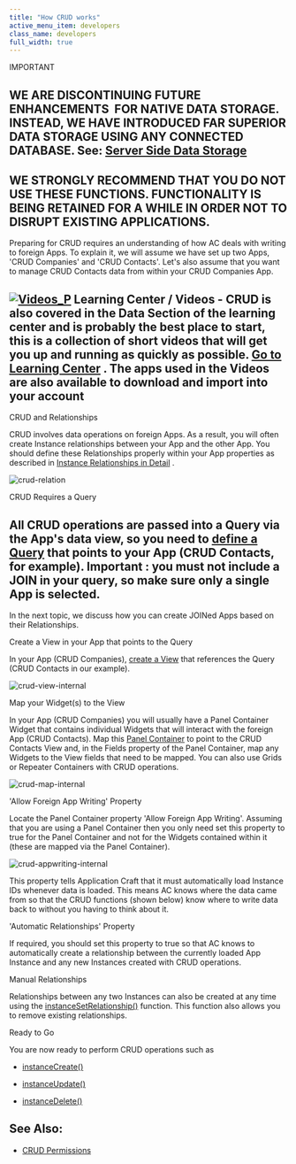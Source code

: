```yaml
---
title: "How CRUD works"
active_menu_item: developers
class_name: developers
full_width: true
---
```



IMPORTANT

## WE ARE DISCONTINUING FUTURE ENHANCEMENTS  FOR NATIVE DATA STORAGE. INSTEAD, WE HAVE INTRODUCED FAR SUPERIOR DATA STORAGE USING ANY CONNECTED DATABASE. See: [Server Side Data Storage](../../../../../data-storage/server-side-data-storage/index)

## WE STRONGLY RECOMMEND THAT YOU DO NOT USE THESE FUNCTIONS. FUNCTIONALITY IS BEING RETAINED FOR A WHILE IN ORDER NOT TO DISRUPT EXISTING APPLICATIONS.

Preparing for CRUD requires an understanding of how AC deals with writing to foreign Apps. To explain it, we will assume we have set up two Apps, 'CRUD Companies' and 'CRUD Contacts'. Let's also assume that you want to manage CRUD Contacts data from within your CRUD Companies App.

## [![Videos\_P](/img/docs/videos_p.png)](http://www.applicationcraft.com/learning-center#DataStorage) Learning Center / Videos - CRUD is also covered in the Data Section of the learning center and is probably the best place to start, this is a collection of short videos that will get you up and running as quickly as possible. [Go to Learning Center](http://www.applicationcraft.com/learning-center#DataStorage) . The apps used in the Videos are also available to download and import into your account

CRUD and Relationships

CRUD involves data operations on foreign Apps. As a result, you will often create Instance relationships between your App and the other App. You should define these Relationships properly within your App properties as described in [Instance Relationships in Detail](../../instance-relationships-in-detail/index) .

![crud-relation](/img/docs/crud-relation.zoom52.png)

CRUD Requires a Query

## All CRUD operations are passed into a Query via the App's data view, so you need to [define a Query](../../../../the-console/console-tabs/queries/index) that points to your App (CRUD Contacts, for example). Important : you must not include a JOIN in your query, so make sure only a single App is selected.

In the next topic, we discuss how you can create JOINed Apps based on their Relationships.

Create a View in your App that points to the Query

In your App (CRUD Companies), [create a View](../../../data-integration,-reporting-dashboards/data-section-properties/configuring-the-app-to-access-) that references the Query (CRUD Contacts in our example).

![crud-view-internal](/img/docs/crud-view-internal.zoom51.png)

Map your Widget(s) to the View

In your App (CRUD Companies) you will usually have a Panel Container Widget that contains individual Widgets that will interact with the foreign App (CRUD Contacts). Map this [Panel Container](../../../../../widget-properties-events/containers/panel) to point to the CRUD Contacts View and, in the Fields property of the Panel Container, map any Widgets to the View fields that need to be mapped. You can also use Grids or Repeater Containers with CRUD operations.

![crud-map-internal](/img/docs/crud-map-internal.zoom63.png)

'Allow Foreign App Writing' Property

Locate the Panel Container property 'Allow Foreign App Writing'. Assuming that you are using a Panel Container then you only need set this property to true for the Panel Container and not for the Widgets contained within it (these are mapped via the Panel Container).

![crud-appwriting-internal](/img/docs/crud-appwriting-internal.zoom53.png)

This property tells Application Craft that it must automatically load Instance IDs whenever data is loaded. This means AC knows where the data came from so that the CRUD functions (shown below) know where to write data back to without you having to think about it.

'Automatic Relationships' Property

If required, you should set this property to true so that AC knows to automatically create a relationship between the currently loaded App Instance and any new Instances created with CRUD operations.

Manual Relationships

Relationships between any two Instances can also be created at any time using the [instanceSetRelationship()](../../../../../scripting-apis/client-api/instance-data-functions/instancesetrelationship) function. This function also allows you to remove existing relationships.

Ready to Go

You are now ready to perform CRUD operations such as

 - [instanceCreate()](../../../../../scripting-apis/client-api/instance-data-functions/instancecreate)

 - [instanceUpdate()](../../../../../scripting-apis/client-api/instance-data-functions/instancesave)

 - [instanceDelete()](../../../../../scripting-apis/client-api/instance-data-functions/instancedelete)

## See Also:

 - [CRUD Permissions](crud-permissions)

